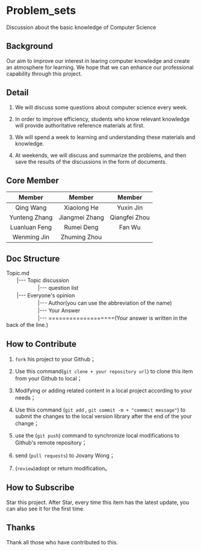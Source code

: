 # Problem_sets

Discussion about the basic knowledge of Computer Science


## Background

Our aim to improve our interest in learing computer knowledge and create an atmosphere for learning. We hope that we can enhance our professional capability  through this project.


## Detail

1. We  will  discuss some questions about computer science every week.

2. In order to improve efficiency, students who know relevant knowledge will  provide authoritative reference materials at first.

3.	We will spend a week to learning and understanding these materials and knowledge.

4.	At weekends, we will discuss and summarize the problems, and then save the results of the discussions in the form of documents.


## Core Member

| Member |  Member |  Member |
| :---:   |  :---:   |   :---: |
| Qing Wang    |  Xiaolong He     |  Yuxin Jin   |
| Yunteng Zhang    |  Jiangmei Zhang     | Qiangfei Zhou  |
| Luanluan Feng    |  Rumei Deng     |  Fan Wu   |
| Wenming Jin    |  Zhuming Zhou     |  


## Doc Structure

Topic.md<br>
　　|--- Topic discussion<br>
　　　　　　|--- question list<br>
　　|--- Everyone's opinion<br>
　　　　　　|--- Author(you can use the abbreviation of the name)<br>
　　　　　　|--- Your Answer<br>
　　　　　　|--- ===================(Your answer is written in the back of the line.)<br>


## How to Contribute

1.	`fork` his project to your Github；

2.	Use this command(`git clone + your repository url`) to clone this item from your Github to local；

3.	Modifying or adding related content in a local project according to your needs；

4.	Use this command (`git add` , `git commit -m + "commmit message"`) to submit the changes to the local version library after the end of the your change；

5.	use the (`git push`) command to synchronize local modifications to Github's remote repository；

6.	send (`pull requests`) to Jovany Wong；

7.	(`review`)adopt or return modification。


## How to Subscribe

Star this project. After Star, every time this item has the latest update, you can also see it for the first time.


## Thanks
Thank all those who have contributed to this.
